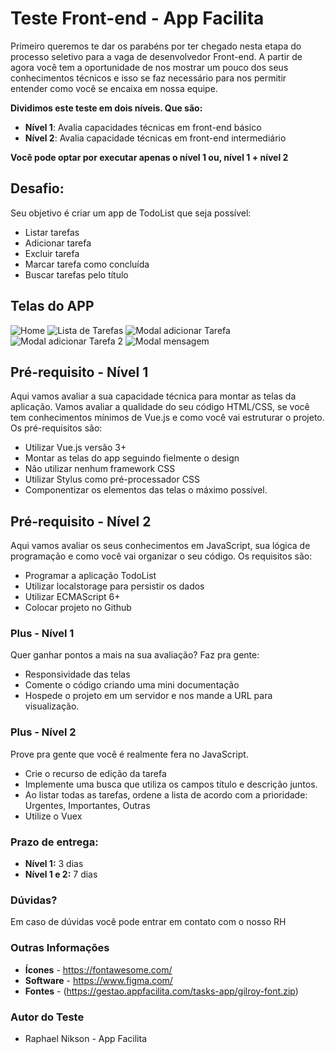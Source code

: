 # Teste Front-end - App Facilita

Primeiro queremos te dar os parabéns por ter chegado nesta etapa do processo seletivo para a vaga de desenvolvedor Front-end. A partir de agora você tem a oportunidade de nos mostrar um pouco dos seus conhecimentos técnicos e isso se faz necessário para nos permitir entender como você se encaixa em nossa equipe. 

**Dividimos este teste em dois níveis. Que são:**

- **Nível 1**: Avalia capacidades técnicas em front-end básico
- **Nível 2**: Avalia capacidade técnicas em front-end intermediário

**Você pode optar por executar apenas o nível 1 ou, nível 1 + nível 2**

## Desafio:

Seu objetivo é criar um app de TodoList que seja possível:

- Listar tarefas
- Adicionar tarefa
- Excluir tarefa
- Marcar tarefa como concluída
- Buscar tarefas pelo título

## Telas do APP

![Home](https://gestao.appfacilita.com/tasks-app/home.png?v=2)
![Lista de Tarefas](https://gestao.appfacilita.com/tasks-app/lista-tarefas.png?v=2)
![Modal adicionar Tarefa](https://gestao.appfacilita.com/tasks-app/modal-cadastro-tarefas.png?v=2)
![Modal adicionar Tarefa 2](https://gestao.appfacilita.com/tasks-app/modal-cadastro-tarefas-preenchido.png?v=2)
![Modal mensagem](https://gestao.appfacilita.com/tasks-app/modal-mensagem-confirmacao.png?v=2)


## Pré-requisito - Nível 1

Aqui vamos avaliar a sua capacidade técnica para montar as telas da aplicação. Vamos avaliar a qualidade do seu código HTML/CSS, se você tem conhecimentos mínimos de Vue.js e como você vai estruturar o projeto. Os pré-requisitos são:

- Utilizar Vue.js versão 3+
- Montar as telas do app seguindo fielmente o design
- Não utilizar nenhum framework CSS
- Utilizar Stylus como pré-processador CSS
- Componentizar os elementos das telas o máximo possível.

## Pré-requisito - Nível 2

Aqui vamos avaliar os seus conhecimentos em JavaScript, sua lógica de programação e como você vai organizar o seu código. Os requisitos são:

- Programar a aplicação TodoList
- Utilizar localstorage para persistir os dados
- Utilizar ECMAScript 6+
- Colocar projeto no Github


### Plus - Nível 1

Quer ganhar pontos a mais na sua avaliação? Faz pra gente:

- Responsividade das telas
- Comente o código criando uma mini documentação
- Hospede o projeto em um servidor e nos mande a URL para visualização.

### Plus - Nível 2

Prove pra gente que você é realmente fera no JavaScript. 

- Crie o recurso de edição da tarefa
- Implemente uma busca que utiliza os campos título e descrição juntos.
- Ao listar todas as tarefas, ordene a lista de acordo com a prioridade: Urgentes, Importantes, Outras
- Utilize o Vuex

### Prazo de entrega:

- **Nível 1:** 3 dias
- **Nível 1 e 2:** 7 dias

### Dúvidas?

Em caso de dúvidas você pode entrar em contato com o nosso RH

### Outras Informações

- **Ícones** - https://fontawesome.com/
- **Software** - https://www.figma.com/
- **Fontes** - (https://gestao.appfacilita.com/tasks-app/gilroy-font.zip)

### Autor do Teste

- Raphael Nikson - App Facilita